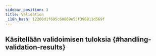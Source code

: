 ```yaml
---
sidebar_position: 3
title: Validation
_i18n_hash: 12200d1f695c60869e55f396811d569f
---
```

## Käsitellään validoimisen tuloksia {#handling-validation-results}
